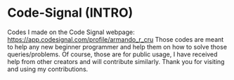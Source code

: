 # Code-Signal (INTRO)
Codes I made on the Code Signal webpage: https://app.codesignal.com/profile/armando_r_cru
Those codes are meant to help any new beginner programmer and help them on how to solve those queries/problems.
Of course, those are for public usage, I have received help from other creators and will contribute similarly.
Thank you for visiting and using my contributions.
